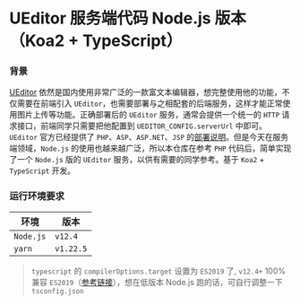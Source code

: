 # UEditor 服务端代码 Node.js 版本（Koa2 + TypeScript）

### 背景

[UEditor](http://fex.baidu.com/ueditor/#start-start) 依然是国内使用非常广泛的一款富文本编辑器，想完整使用他的功能，不仅需要在前端引入 `UEditor`，也需要部署与之相配套的后端服务，这样才能正常使用图片上传等功能。正确部署后的 `UEditor` 服务，通常会提供一个统一的 `HTTP` 请求接口，前端同学只需要把他配置到 `UEDITOR_CONFIG.serverUrl` 中即可。`UEditor` 官方已经提供了 `PHP`、`ASP`、`ASP.NET`、`JSP` 的[部署说明](http://fex.baidu.com/ueditor/#server-deploy)。但是今天在服务端领域，`Node.js` 的使用也越来越广泛，所以本仓库在参考 `PHP` 代码后，简单实现了一个 `Node.js` 版的 `UEditor` 服务，以供有需要的同学参考。基于 `Koa2` + `TypeScript` 开发。

### 运行环境要求

| 环境      | 版本      |
| --------- | --------- |
| `Node.js` | `v12.4`   |
| `yarn`    | `v1.22.5` |

> `typescript` 的 `compilerOptions.target` 设置为 `ES2019` 了, `v12.4+` 100% 兼容 `ES2019`（[参考链接](https://node.green/)），想在低版本 Node.js 跑的话，可自行调整一下`tsconfig.json`
